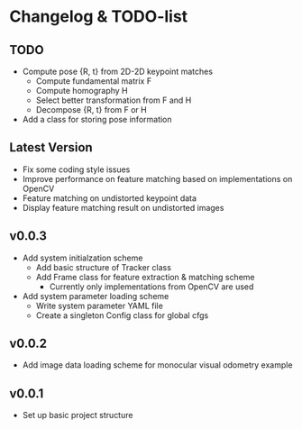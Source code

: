 # Changelog & TODO-list

## TODO
- Compute pose {R, t} from 2D-2D keypoint matches
  - Compute fundamental matrix F
  - Compute homography H
  - Select better transformation from F and H
  - Decompose {R, t} from F or H
- Add a class for storing pose information

## Latest Version
- Fix some coding style issues
- Improve performance on feature matching based on implementations on OpenCV
- Feature matching on undistorted keypoint data
- Display feature matching result on undistorted images

## v0.0.3
- Add system initialzation scheme
  - Add basic structure of Tracker class
  - Add Frame class for feature extraction & matching scheme
    - Currently only implementations from OpenCV are used
- Add system parameter loading scheme
  - Write system parameter YAML file
  - Create a singleton Config class for global cfgs

## v0.0.2
- Add image data loading scheme for monocular visual odometry example

## v0.0.1
- Set up basic project structure

